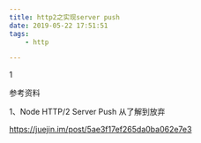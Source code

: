 ```yaml
---
title: http2之实现server push
date: 2019-05-22 17:51:51
tags:
	- http

---
```


1

参考资料

1、Node HTTP/2 Server Push 从了解到放弃

https://juejin.im/post/5ae3f17ef265da0ba062e7e3